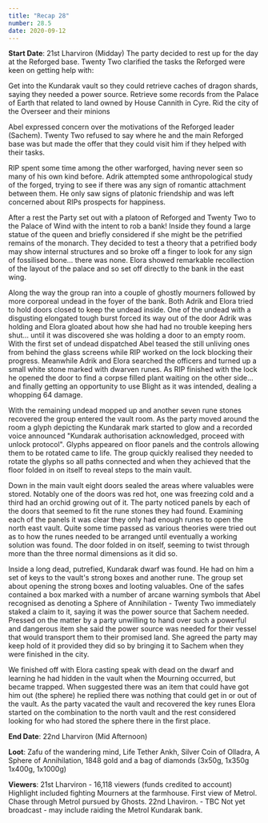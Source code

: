 ```yaml
---
title: "Recap 28"
number: 28.5
date: 2020-09-12
---
```


**Start Date**: 21st Lharviron (Midday)
The party decided to rest up for the day at the Reforged base. Twenty Two clarified the tasks the Reforged were keen on getting help with:
 
Get into the Kundarak vault so they could retrieve caches of dragon shards, saying they needed a power source.
Retrieve some records from the Palace of Earth that related to land owned by House Cannith in Cyre.
Rid the city of the Overseer and their minions
 
Abel expressed concern over the motivations of the Reforged leader (Sachem). Twenty Two refused to say where he and the main Reforged base was but made the offer that they could visit him if they helped with their tasks.
 
RIP spent some time among the other warforged, having never seen so many of his own kind before. Adrik attempted some anthropological study of the forged, trying to see if there was any sign of romantic attachment between them. He only saw signs of platonic friendship and was left concerned about RIPs prospects for happiness.
 
After a rest the Party set out with a platoon of Reforged and Twenty Two to the Palace of Wind with the intent to rob a bank! Inside they found a large statue of the queen and briefly considered if she might be the petrified remains of the monarch. They decided to test a theory that a petrified body may show internal structures and so broke off a finger to look for any sign of fossilised bone… there was none. Elora showed remarkable recollection of the layout of the palace and so set off directly to the bank in the east wing.
 
Along the way the group ran into a couple of ghostly mourners followed by more corporeal undead in the foyer of the bank. Both Adrik and Elora tried to hold doors closed to keep the undead inside. One of the undead with a disgusting elongated tough burst forced its way out of the door Adrik was holding and Elora gloated about how she had had no trouble keeping hers shut… until it was discovered she was holding a door to an empty room. With the first set of undead dispatched Abel teased the still unliving ones from behind the glass screens while RIP worked on the lock blocking their progress. Meanwhile Adrik and Elora searched the officers and turned up a small white stone marked with dwarven runes. As RIP finished with the lock he opened the door to find a corpse filled plant waiting on the other side… and finally getting an opportunity to use Blight as it was intended, dealing a whopping 64 damage.
 
With the remaining undead mopped up and another seven rune stones recovered the group entered the vault room. As the party moved around the room a glyph depicting the Kundarak mark started to glow and a recorded voice announced "Kundarak authorisation acknowledged, proceed with unlock protocol". Glyphs appeared on floor panels and the controls allowing them to be rotated came to life. The group quickly realised they needed to rotate the glyphs so all paths connected and when they achieved that the floor folded in on itself to reveal steps to the main vault.
 
Down in the main vault eight doors sealed the areas where valuables were stored. Notably one of the doors was red hot, one was freezing cold and a third had an orchid growing out of it. The party noticed panels by each of the doors that seemed to fit the rune stones they had found. Examining each of the panels it was clear they only had enough runes to open the north east vault. Quite some time passed as various theories were tried out as to how the runes needed to be arranged until eventually a working solution was found. The door folded in on itself, seeming to twist through more than the three normal dimensions as it did so.
 
Inside a long dead, putrefied, Kundarak dwarf was found. He had on him a set of keys to the vault's strong boxes and another rune. The group set about opening the strong boxes and looting valuables. One of the safes contained a box marked with a number of arcane warning symbols that Abel recognised as denoting a Sphere of Annihilation - Twenty Two immediately staked a claim to it, saying it was the power source that Sachem needed. Pressed on the matter by a party unwilling to hand over such a powerful and dangerous item she said the power source was needed for their vessel that would transport them to their promised land. She agreed the party may keep hold of it provided they did so by bringing it to Sachem when they were finished in the city.
 
We finished off with Elora casting speak with dead on the dwarf and learning he had hidden in the vault when the Mourning occurred, but became trapped. When suggested there was an item that could have got him out (the sphere) he replied there was nothing that could get in or out of the vault. As the party vacated the vault and recovered the key runes Elora started on the combination to the north vault and the rest considered looking for who had stored the sphere there in the first place.
 
**End Date**: 22nd Lharviron (Mid Afternoon)
 
**Loot**: Zafu of the wandering mind, Life Tether Ankh, Silver Coin of Olladra, A Sphere of Annihilation, 1848 gold and a bag of diamonds (3x50g, 1x350g 1x400g, 1x1000g)
 
**Viewers**:
21st Lharviron - 16,118 viewers (funds credited to account)
Highlight included fighting Mourners at the farmhouse. First view of Metrol. Chase through Metrol pursued by Ghosts.
22nd Lhaviron. - TBC
Not yet broadcast - may include raiding the Metrol Kundarak bank.

